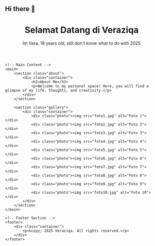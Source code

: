## Hi there 👋

<!--
**veraziqa/veraziqa** is a ✨ _special_ ✨ repository because its `README.md` (this file) appears on your GitHub profile.

Here are some ideas to get you started:

- 🔭 I’m currently working on ...
- 🌱 I’m currently learning ...
- 👯 I’m looking to collaborate on ...
- 🤔 I’m looking for help with ...
- 💬 Ask me about ...
- 📫 How to reach me: ...
- 😄 Pronouns: ...
- ⚡ Fun fact: ...
-->
<!DOCTYPE html>
<html lang="id">
<head>
    <meta charset="UTF-8">
    <meta name="viewport" content="width=device-width, initial-scale=1.0">
    <title>Veraziqa</title>
    <link rel="stylesheet" href="style.css">
</head>
<body>
    <!-- Header Section -->
    <header>
        <div class="header-content">
            <h1>Selamat Datang di Veraziqa</h1>
            <p>Im Vera, 18 years old, still don't know what to do with 2025</p>
        </div>
    </header>

    <!-- Main Content -->
    <main>
        <section class="about">
            <div class="container">
                <h2>About Me</h2>
                <p>Welcome to my personal space! Here, you will find a glimpse of my life, thoughts, and creativity.</p>
            </div>
        </section>

        <section class="gallery">
            <div class="container">
                <div class="photo"><img src="foto1.jpg" alt="Foto 1"></div>
                <div class="photo"><img src="foto2.jpg" alt="Foto 2"></div>
                <div class="photo"><img src="foto3.jpg" alt="Foto 3"></div>
                <div class="photo"><img src="foto4.jpg" alt="Foto 4"></div>
                <div class="photo"><img src="foto5.jpg" alt="Foto 5"></div>
                <div class="photo"><img src="foto6.jpg" alt="Foto 6"></div>
                <div class="photo"><img src="foto7.jpg" alt="Foto 7"></div>
                <div class="photo"><img src="foto8.jpg" alt="Foto 8"></div>
                <div class="photo"><img src="foto9.jpg" alt="Foto 9"></div>
                <div class="photo"><img src="foto10.jpg" alt="Foto 10"></div>
            </div>
        </section>
    </main>

    <!-- Footer Section -->
    <footer>
        <div class="container">
            <p>&copy; 2025 Veraziqa. All rights reserved.</p>
        </div>
    </footer>
</body>
</html>
